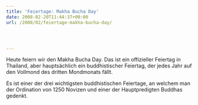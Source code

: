 ```yaml
---
title: 'Feiertage: Makha Bucha Day'
date: 2008-02-20T11:44:37+00:00
url: /2008/02/feiertage-makha-bucha-day/




---
```

Heute feiern wir den Makha Bucha Day. Das ist ein offizieller Feiertag in Thailand, aber hauptsächlich ein buddhistischer Feiertag, der jedes Jahr auf den Vollmond des dritten Mondmonats fällt.

Es ist einer der drei wichtigsten buddhistischen Feiertage, an welchem man der Ordination von 1250 Novizen und einer der Hauptpredigten Buddhas gedenkt.
